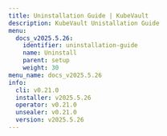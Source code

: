 ```yaml
---
title: Uninstallation Guide | KubeVault
description: KubeVault Unistallation Guide
menu:
  docs_v2025.5.26:
    identifier: uninstallation-guide
    name: Uninstall
    parent: setup
    weight: 30
menu_name: docs_v2025.5.26
info:
  cli: v0.21.0
  installer: v2025.5.26
  operator: v0.21.0
  unsealer: v0.21.0
  version: v2025.5.26
---
```


